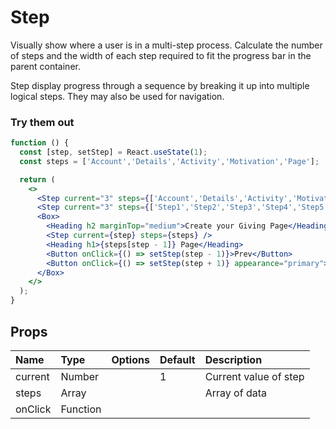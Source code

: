 # Step

Visually show where a user is in a multi-step process. Calculate the number of steps
and the width of each step required to fit the progress bar in the parent container.

Step display progress through a sequence by breaking it up into multiple logical steps. They may also be used for navigation.

### Try them out

```.jsx
function () {
  const [step, setStep] = React.useState(1);
  const steps = ['Account','Details','Activity','Motivation','Page'];

  return (
    <>
      <Step current="3" steps={['Account','Details','Activity','Motivation','Page']} />
      <Step current="3" steps={['Step1','Step2','Step3','Step4','Step5','Step6']} />
      <Box>
        <Heading h2 marginTop="medium">Create your Giving Page</Heading>
        <Step current={step} steps={steps} />
        <Heading h1>{steps[step - 1]} Page</Heading>
        <Button onClick={() => setStep(step - 1)}>Prev</Button>
        <Button onClick={() => setStep(step + 1)} appearance="primary">Next</Button>
      </Box>
    </>
  );
}
```

## Props

| Name    | Type     | Options | Default | Description           |
| :------ | :------- | :-----: | :------ | :-------------------- |
| current | Number   |         | 1       | Current value of step |
| steps   | Array    |         |         | Array of data         |
| onClick | Function |         |         |                       |

